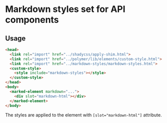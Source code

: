 # Markdown styles set for API components

## Usage

```html
<head>
  <link rel="import" href="../shadycss/apply-shim.html">
  <link rel="import" href="../polymer/lib/elements/custom-style.html">
  <link rel="import" href="../markdown-styles/markdown-styles.html">
  <custom-style>
    <style include="markdown-styles"></style>
  </custom-style>
</head>
<body>
  <marked-element markdown="...">
    <div slot="markdown-html"></div>
  </marked-element>
</body>
```

The styles are applied to the element with `[slot="markdown-html"]` attribute.
